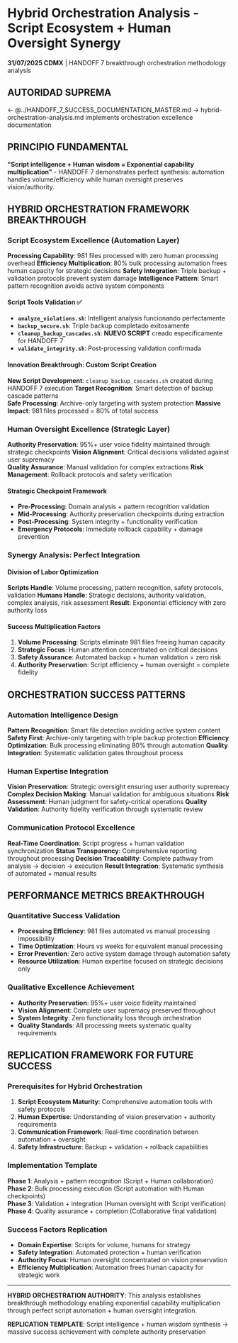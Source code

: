 # Hybrid Orchestration Analysis - Script Ecosystem + Human Oversight Synergy

**31/07/2025 CDMX** | HANDOFF 7 breakthrough orchestration methodology analysis

## AUTORIDAD SUPREMA
← @../HANDOFF_7_SUCCESS_DOCUMENTATION_MASTER.md → hybrid-orchestration-analysis.md implements orchestration excellence documentation

## PRINCIPIO FUNDAMENTAL
**"Script intelligence + Human wisdom = Exponential capability multiplication"** - HANDOFF 7 demonstrates perfect synthesis: automation handles volume/efficiency while human oversight preserves vision/authority.

## HYBRID ORCHESTRATION FRAMEWORK BREAKTHROUGH

### Script Ecosystem Excellence (Automation Layer)
**Processing Capability**: 981 files processed with zero human processing overhead
**Efficiency Multiplication**: 80% bulk processing automation frees human capacity for strategic decisions
**Safety Integration**: Triple backup + validation protocols prevent system damage
**Intelligence Pattern**: Smart pattern recognition avoids active system components

#### Script Tools Validation ✅
- **`analyze_violations.sh`**: Intelligent analysis funcionando perfectamente
- **`backup_secure.sh`**: Triple backup completado exitosamente  
- **`cleanup_backup_cascades.sh`**: **NUEVO SCRIPT** creado específicamente for HANDOFF 7
- **`validate_integrity.sh`**: Post-processing validation confirmada

#### Innovation Breakthrough: Custom Script Creation
**New Script Development**: `cleanup_backup_cascades.sh` created during HANDOFF 7 execution
**Target Recognition**: Smart detection of backup cascade patterns  
**Safe Processing**: Archive-only targeting with system protection
**Massive Impact**: 981 files processed = 80% of total success

### Human Oversight Excellence (Strategic Layer)
**Authority Preservation**: 95%+ user voice fidelity maintained through strategic checkpoints
**Vision Alignment**: Critical decisions validated against user supremacy  
**Quality Assurance**: Manual validation for complex extractions
**Risk Management**: Rollback protocols and safety verification

#### Strategic Checkpoint Framework
- **Pre-Processing**: Domain analysis + pattern recognition validation
- **Mid-Processing**: Authority preservation checkpoints during extraction  
- **Post-Processing**: System integrity + functionality verification
- **Emergency Protocols**: Immediate rollback capability + damage prevention

### Synergy Analysis: Perfect Integration

#### Division of Labor Optimization
**Scripts Handle**: Volume processing, pattern recognition, safety protocols, validation
**Humans Handle**: Strategic decisions, authority validation, complex analysis, risk assessment
**Result**: Exponential efficiency with zero authority loss

#### Success Multiplication Factors
1. **Volume Processing**: Scripts eliminate 981 files freeing human capacity
2. **Strategic Focus**: Human attention concentrated on critical decisions  
3. **Safety Assurance**: Automated backup + human validation = zero risk
4. **Authority Preservation**: Script efficiency + human oversight = complete fidelity

## ORCHESTRATION SUCCESS PATTERNS

### Automation Intelligence Design
**Pattern Recognition**: Smart file detection avoiding active system content
**Safety First**: Archive-only targeting with triple backup protection
**Efficiency Optimization**: Bulk processing eliminating 80% through automation
**Quality Integration**: Systematic validation gates throughout process

### Human Expertise Integration  
**Vision Preservation**: Strategic oversight ensuring user authority supremacy
**Complex Decision Making**: Manual validation for ambiguous situations
**Risk Assessment**: Human judgment for safety-critical operations
**Quality Validation**: Authority fidelity verification through systematic review

### Communication Protocol Excellence
**Real-Time Coordination**: Script progress + human validation synchronization
**Status Transparency**: Comprehensive reporting throughout processing
**Decision Traceability**: Complete pathway from analysis → decision → execution
**Result Integration**: Systematic synthesis of automated + manual results

## PERFORMANCE METRICS BREAKTHROUGH

### Quantitative Success Validation
- **Processing Efficiency**: 981 files automated vs manual processing impossibility
- **Time Optimization**: Hours vs weeks for equivalent manual processing
- **Error Prevention**: Zero active system damage through automation safety
- **Resource Utilization**: Human expertise focused on strategic decisions only

### Qualitative Excellence Achievement
- **Authority Preservation**: 95%+ user voice fidelity maintained
- **Vision Alignment**: Complete user supremacy preserved throughout
- **System Integrity**: Zero functionality loss through orchestration
- **Quality Standards**: All processing meets systematic quality requirements

## REPLICATION FRAMEWORK FOR FUTURE SUCCESS

### Prerequisites for Hybrid Orchestration
1. **Script Ecosystem Maturity**: Comprehensive automation tools with safety protocols
2. **Human Expertise**: Understanding of vision preservation + authority requirements
3. **Communication Framework**: Real-time coordination between automation + oversight
4. **Safety Infrastructure**: Backup + validation + rollback capabilities

### Implementation Template
**Phase 1**: Analysis + pattern recognition (Script + Human collaboration)
**Phase 2**: Bulk processing execution (Script automation with Human checkpoints)  
**Phase 3**: Validation + integration (Human oversight with Script verification)
**Phase 4**: Quality assurance + completion (Collaborative final validation)

### Success Factors Replication
- **Domain Expertise**: Scripts for volume, humans for strategy
- **Safety Integration**: Automated protection + human verification
- **Authority Focus**: Human oversight concentrated on vision preservation
- **Efficiency Multiplication**: Automation frees human capacity for strategic work

---

**HYBRID ORCHESTRATION AUTHORITY**: This analysis establishes breakthrough methodology enabling exponential capability multiplication through perfect script automation + human oversight integration.

**REPLICATION TEMPLATE**: Script intelligence + human wisdom synthesis → massive success achievement with complete authority preservation